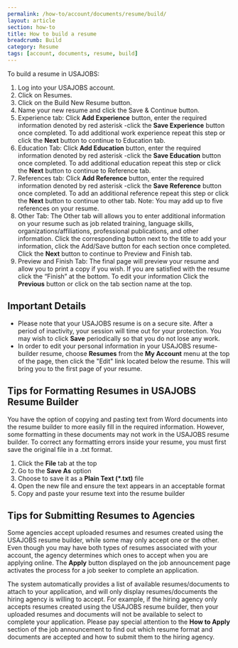 ```yaml
---
permalink: /how-to/account/documents/resume/build/
layout: article
section: how-to
title: How to build a resume
breadcrumb: Build
category: Resume
tags: [account, documents, resume, build]
---
```


To build a resume in USAJOBS:

1. Log into your USAJOBS account.
2. Click on Resumes.
3. Click on the Build New Resume button.
4. Name your new resume and click the Save & Continue button.
5. Experience tab: Click **Add Experience** button, enter the required information denoted by red asterisk -click the **Save Experience** button once completed. To add additional work experience repeat this step or click the **Next** button to continue to Education tab.
6. Education Tab: Click **Add Education** button, enter the required information denoted by red asterisk -click the **Save Education** button once completed. To add additional education repeat this step or click the **Next** button to continue to Reference tab.
7. References tab: Click **Add Reference** button, enter the required information denoted by red asterisk -click the **Save Reference** button once completed. To add an additional reference repeat this step or click the **Next** button to continue to other tab. Note: You may add up to five references on your resume.
8. Other Tab: The Other tab will allows you to enter additional information on your resume such as job related training, language skills, organizations/affiliations, professional publications, and other information. Click the corresponding button next to the title to add your information, click the Add/Save button for each section once completed. Click the **Next** button to continue to Preview and Finish tab.
9. Preview and Finish Tab: The final page will preview your resume and allow you to print a copy if you wish. If you are satisfied with the resume click the “Finish” at the bottom. To edit your information Click the **Previous** button or click on the tab section name at the top.

## Important Details

* Please note that your USAJOBS resume is on a secure site. After a period of inactivity, your session will time out for your protection. You may wish to click **Save** periodically so that you do not lose any work.
* In order to edit your personal information in your USAJOBS resume-builder resume, choose **Resumes** from the **My Account** menu at the top of the page, then click the "Edit" link located below the resume. This will bring you to the first page of your resume.

## Tips for Formatting Resumes in USAJOBS Resume Builder

You have the option of copying and pasting text from Word documents into the resume builder to more easily fill in the required information. However, some formatting in these documents may not work in the USAJOBS resume builder. To correct any formatting errors inside your resume, you must first save the original file in a .txt format.

1. Click the **File** tab at the top
2. Go to the **Save As** option
3. Choose to save it as a **Plain Text (*.txt)** file
4. Open the new file and ensure the text appears in an acceptable format
5. Copy and paste your resume text into the resume builder

## Tips for Submitting Resumes to Agencies

Some agencies accept uploaded resumes and resumes created using the USAJOBS resume builder, while some may only accept one or the other. Even though you may have both types of resumes associated with your account, the agency determines which ones to accept when you are applying online. The **Apply** button displayed on the job announcement page activates the process for a job seeker to complete an application.

The system automatically provides a list of available resumes/documents to attach to your application, and will only display resumes/documents the hiring agency is willing to accept. For example, if the hiring agency only accepts resumes created using the USAJOBS resume builder, then your uploaded resumes and documents will not be available to select to complete your application. Please pay special attention to the **How to Apply** section of the job announcement to find out which resume format and documents are accepted and how to submit them to the hiring agency.
